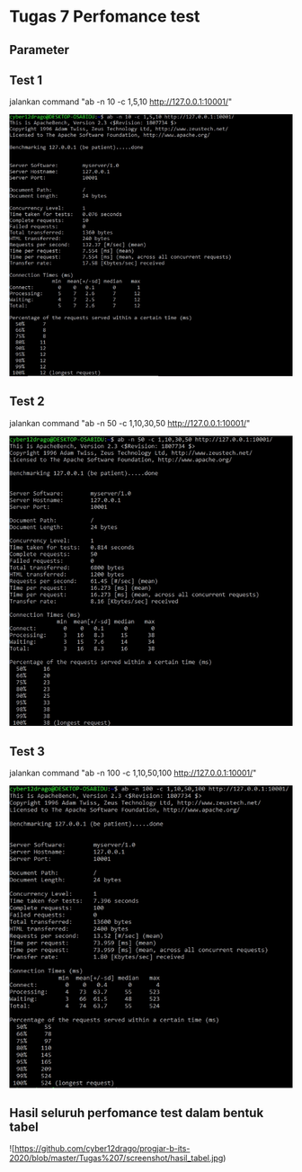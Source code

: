 <h1>Tugas 7 Perfomance test</h1>

## Parameter



## Test 1

jalankan command "ab -n 10 -c 1,5,10 http://127.0.0.1:10001/"

![Image description](https://github.com/cyber12drago/progjar-b-its-2020/blob/master/Tugas%207/screenshot/test_1.jpg)


## Test 2

jalankan command "ab -n 50 -c 1,10,30,50 http://127.0.0.1:10001/"

![Images description](https://github.com/cyber12drago/progjar-b-its-2020/blob/master/Tugas%207/screenshot/test_2.jpg)


## Test 3

jalankan command "ab -n 100 -c 1,10,50,100 http://127.0.0.1:10001/"

![Image description](https://github.com/cyber12drago/progjar-b-its-2020/blob/master/Tugas%207/screenshot/test_3.jpg)

## Hasil seluruh perfomance test dalam bentuk tabel


![https://github.com/cyber12drago/progjar-b-its-2020/blob/master/Tugas%207/screenshot/hasil_tabel.jpg)

